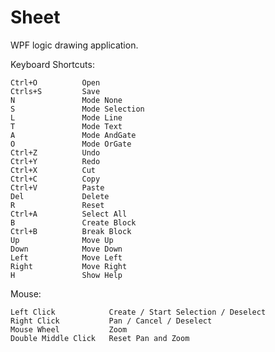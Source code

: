 Sheet
=====

WPF  logic  drawing  application.

Keyboard  Shortcuts:

    Ctrl+O          Open
    Ctrls+S         Save
    N               Mode None
    S               Mode Selection
    L               Mode Line
    T               Mode Text
    A               Mode AndGate
    O               Mode OrGate
    Ctrl+Z          Undo
    Ctrl+Y          Redo
    Ctrl+X          Cut
    Ctrl+C          Copy
    Ctrl+V          Paste
    Del             Delete
    R               Reset
    Ctrl+A          Select All
    B               Create Block
    Ctrl+B          Break Block
    Up              Move Up
    Down            Move Down
    Left            Move Left
    Right           Move Right
    H               Show Help

Mouse:

    Left Click            Create / Start Selection / Deselect
    Right Click           Pan / Cancel / Deselect
    Mouse Wheel           Zoom
    Double Middle Click   Reset Pan and Zoom
